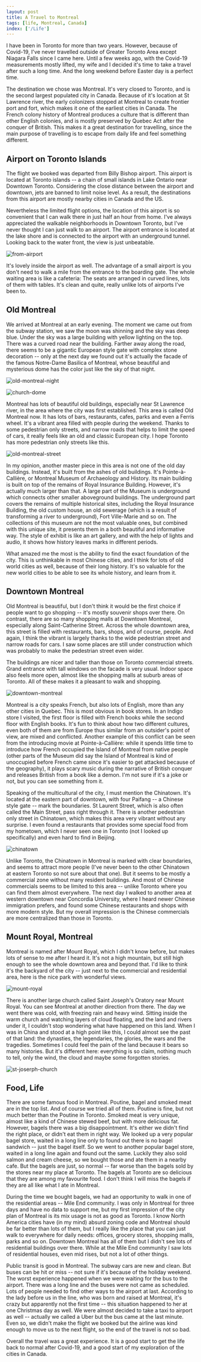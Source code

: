```yaml
---
layout: post
title: A Travel to Montreal
tags: [life, Montreal, Canada]
index: ['/Life']
---
```


I have been in Toronto for more than two years. However, because of Covid-19, I've never travelled outside of Greater Toronto Area except Niagara Falls since I came here. Until a few weeks ago, with the Covid-19 measurements mostly lifted, my wife and I decided it's time to take a travel after such a long time. And the long weekend before Easter day is a perfect time.

The destination we chose was Montreal. It's very closed to Toronto, and is the second largest populated city in Canada. Because of it's location at St Lawrence river, the early colonizers stopped at Montreal to create frontier port and fort, which makes it one of the earliest cities in Canada. The French colony history of Montreal produces a culture that is different than other English colonies, and is mostly preserved by Quebec Act after the conquer of British. This makes it a great destination for travelling, since the main purpose of travelling is to escape from daily life and feel something different.


## Airport on Toronto Islands

The flight we booked was departed from Billy Bishop airport. This airport is located at Toronto islands -- a chain of small islands in Lake Ontario near Downtown Toronto. Considering the close distance between the airport and downtown, jets are banned to limit noise level. As a result, the destinations from this airport are mostly nearby cities in Canada and the US.

Nevertheless the limited flight options, the location of this airport is so convenient that I can walk there in just half an hour from home. I've always appreciated the walkable neighborhoods in Downtown Toronto, but I've never thought I can just walk to an airport. The airport entrance is located at the lake shore and is connected to the airport with an underground tunnel. Looking back to the water front, the view is just unbeatable.

![from-airport](/static/images/2022-04-24-A-Travel-to-Montreal/from-aiport.jpg)

It's lovely inside the airport as well. The advantage of a small airport is you don't need to walk a mile from the entrance to the boarding gate. The whole waiting area is like a cafeteria: The seats are arranged in curved lines, lots of them with tables. It's clean and quite, really unlike lots of airports I've been to.

## Old Montreal


We arrived at Montreal at an early evening. The moment we came out from the subway station, we saw the moon was shinning and the sky was deep blue. Under the sky was a large building with yellow lighting on the top. There was a curved road near the building. Farther away along the road, there seems to be a gigantic European style gate with complex stone decoration -- only at the next day we found out it's actually the facade of the famous Notre-Dame Basilica of Montreal, whose beautiful and mysterious dome has the color just like the sky of that night.

![old-montreal-night](/static/images/2022-04-24-A-Travel-to-Montreal/old-montreal-night.jpg)

![church-dome](/static/images/2022-04-24-A-Travel-to-Montreal/church-dome.jpg)

Montreal has lots of beautiful old buildings, especially near St Lawrence river, in the area where the city was first established. This area is called Old Montreal now. It has lots of bars, restaurants, cafes, parks and even a Ferris wheel. It's a vibrant area filled with people during the weekend. Thanks to some pedestrian only streets, and narrow roads that helps to limit the speed of cars, it really feels like an old and classic European city. I hope Toronto has more pedestrian only streets like this.


![old-montreal-street](/static/images/2022-04-24-A-Travel-to-Montreal/old-montreal-street.jpg)

In my opinion, another master piece in this area is not one of the old day buildings. Instead, it's built from the ashes of old buildings. It's Pointe-à-Callière, or Montreal Museum of Archaeology and History. Its main building is built on top of the remains of Royal Insurance Building. However, it's actually much larger than that. A large part of the Museum is underground which connects other smaller aboveground buildings. The underground part covers the remains of multiple historical sites, including the Royal Insurance Building, the old custom house, an old sewerage (which is a result of transforming a river to underground), Fort Ville-Marie and so on. The collections of this museum are not the most valuable ones, but combined with this unique site, it presents them in a both beautiful and informative way. The style of exhibit is like an art gallery, and with the help of lights and audio, it shows how history leaves marks in different periods.

What amazed me the most is the ability to find the exact foundation of the city. This is unthinkable in most Chinese cities, and I think for lots of old world cities as well, because of their long history. It's so valuable for the new world cities to be able to see its whole history, and learn from it.


## Downtown Montreal

Old Montreal is beautiful, but I don't think it would be the first choice if people want to go shopping -- it's mostly souvenir shops over there. On contrast, there are so many shopping malls at Downtown Montreal, especially along Saint-Catherine Street. Across the whole downtown area, this street is filled with restaurants, bars, shops, and of course, people. And again, I think the vibrant is largely thanks to the wide pedestrian street and narrow roads for cars. I saw some places are still under construction which was probably to make the pedestrian street even wider.

The buildings are nicer and taller than those on Toronto commercial streets. Grand entrance with tall windows on the facade is very usual. Indoor space also feels more open, almost like the shopping malls at suburb areas of Toronto. All of these makes it a pleasant to walk and shopping.

![downtown-montreal](/static/images/2022-04-24-A-Travel-to-Montreal/downtown-montreal.jpg)

Montreal is a city speaks French, but also lots of English, more than any other cities in Quebec. This is most obvious in book stores. In an Indigo store I visited, the first floor is filled with French books while the second floor with English books. It's fun to think about how two different cultures, even both of them are from Europe thus similar from an outsider's point of view, are mixed and conflicted. Another example of this conflict can be seen from the introducing movie at Pointe-à-Callière: while it spends little time to introduce how French occupied the Island of Montreal from native people (other parts of the Museum did say the Island of Montreal is kind of unoccupied before French came since it's easier to get attacked because of the geography), it plays scary music during the narrative of British conquer and releases British from a book like a demon. I'm not sure if it's a joke or not, but you can see something from it.

Speaking of the multicultural of the city, I must mention the Chinatown. It's located at the eastern part of downtown, with four Paifang -- a Chinese style gate -- mark the boundaries. St Laurent Street, which is also often called the Main Street, pass right through it. There is another pedestrian only street in Chinatown, which makes this area very vibrant without any surprise. I even found a restaurants that provides some special food from my hometown, which I never seen one in Toronto (not I looked up specifically) and even hard to find in Beijing.


![chinatown](/static/images/2022-04-24-A-Travel-to-Montreal/chinatown.jpg)

Unlike Toronto, the Chinatown in Montreal is marked with clear boundaries, and seems to attract more people (I've never been to the other Chinatown at eastern Toronto so not sure about that one). But it seems to be mostly a commercial zone without many resident buildings. And most of Chinese commercials seems to be limited to this area -- unlike Toronto where you can find them almost everywhere. The next day I walked to another area at western downtown near Concordia University, where I heard newer Chinese immigration prefers, and found some Chinese restaurants and shops with more modern style. But my overall impression is the Chinese commercials are more centralized than those in Toronto.

## Mount Royal, Montreal

Montreal is named after Mount Royal, which I didn't know before, but makes lots of sense to me after I heard it. It's not a high mountain, but still high enough to see the whole downtown area and beyond that. I'd like to think it's the backyard of the city -- just next to the commercial and residential area, here is the nice park with wonderful views.


![mount-royal](/static/images/2022-04-24-A-Travel-to-Montreal/mount-royal.jpg)

There is another large church called Saint Joseph's Oratory near Mount Royal. You can see Montreal at another direction from there. The day we went there was cold, with freezing rain and heavy wind. Sitting inside the warm church and watching layers of cloud floating, and the land and rivers under it, I couldn't stop wondering what have happened on this land. When I was in China and stood at a high point like this, I could almost see the past of that land: the dynasties, the legendaries, the glories, the wars and the tragedies. Sometimes I could feel the pain of the land because it bears so many histories. But it's different here: everything is so claim, nothing much to tell, only the wind, the cloud and maybe some forgotten stories.

![st-joserph-church](/static/images/2022-04-24-A-Travel-to-Montreal/st-joserph-church.jpg)

## Food, Life

There are some famous food in Montreal. Poutine, bagel and smoked meat are in the top list. And of course we tried all of them. Poutine is fine, but not much better than the Poutine in Toronto. Smoked meat is very unique, almost like a kind of Chinese stewed beef, but with more delicious fat. However, bagels there was a big disappointment. It's either we didn't find the right place, or didn't eat them in right way. We looked up a very popular bagel store, waited in a long line only to found out there is no bagel sandwich -- just the bagel itself. So we went to another popular bagel store, waited in a long line again and found out the same. Luckily they also sold salmon and cream cheese, so we bought those and ate them in a nearby cafe. But the bagels are just, so normal -- far worse than the bagels sold by the stores near my place at Toronto. The bagels at Toronto are so delicious that they are among my favourite food. I don't think I will miss the bagels if they are all like what I ate in Montreal.

During the time we bought bagels, we had an opportunity to walk in one of the residential areas -- Mile End community. I was only in Montreal for three days and have no data to support me, but my first impression of the city plan of Montreal is its mix usage is not as good as Toronto. I know North America cities have (in my mind) absurd zoning code and Montreal should be far better than lots of them, but I really like the place that you can just walk to everywhere for daily needs: offices, grocery stores, shopping malls, parks and so on. Downtown Montreal has all of them but I didn't see lots of residential buildings over there. While at the Mile End community I saw lots of residential houses, even mid rises, but not a lot of other things.

Public transit is good in Montreal. The subway cars are new and clean. But buses can be hit or miss -- not sure if it's because of the holiday weekend. The worst experience happened when we were waiting for the bus to the airport. There was a long line and the buses were not came as scheduled. Lots of people needed to find other ways to the airport at last. According to the lady before us in the line, who was born and raised at Montreal, it's crazy but apparently not the first time -- this situation happened to her at one Christmas day as well. We were almost decided to take a taxi to airport as well -- actually we called a Uber but the bus came at the last minute. Even so, we didn't make the flight we booked but the airline was kind enough to move us to the next flight, so the end of the travel is not so bad.

Overall the travel was a great experience. It is a good start to get the life back to normal after Covid-19, and a good start of my exploration of the cities in Canada.
